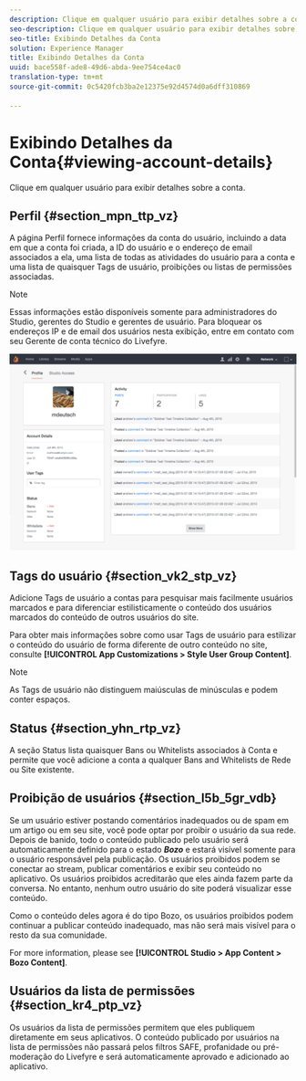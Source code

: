 ```yaml
---
description: Clique em qualquer usuário para exibir detalhes sobre a conta.
seo-description: Clique em qualquer usuário para exibir detalhes sobre a conta.
seo-title: Exibindo Detalhes da Conta
solution: Experience Manager
title: Exibindo Detalhes da Conta
uuid: bace558f-ade8-49d6-abda-9ee754ce4ac0
translation-type: tm+mt
source-git-commit: 0c5420fcb3ba2e12375e92d4574d0a6dff310869

---
```



# Exibindo Detalhes da Conta{#viewing-account-details}

Clique em qualquer usuário para exibir detalhes sobre a conta.

## Perfil {#section_mpn_ttp_vz}

A página Perfil fornece informações da conta do usuário, incluindo a data em que a conta foi criada, a ID do usuário e o endereço de email associados a ela, uma lista de todas as atividades do usuário para a conta e uma lista de quaisquer Tags de usuário, proibições ou listas de permissões associadas.

>[!NOTE]
>
>Essas informações estão disponíveis somente para administradores do Studio, gerentes do Studio e gerentes de usuário. Para bloquear os endereços IP e de email dos usuários nesta exibição, entre em contato com seu Gerente de conta técnico do Livefyre.

![](assets/UsersProfile-1024x699.png)

## Tags do usuário {#section_vk2_stp_vz}

Adicione Tags de usuário a contas para pesquisar mais facilmente usuários marcados e para diferenciar estilisticamente o conteúdo dos usuários marcados do conteúdo de outros usuários do site.

Para obter mais informações sobre como usar Tags de usuário para estilizar o conteúdo do usuário de forma diferente de outro conteúdo no site, consulte **[!UICONTROL App Customizations > Style User Group Content]**.

>[!NOTE]
>
>As Tags de usuário não distinguem maiúsculas de minúsculas e podem conter espaços.

## Status {#section_yhn_rtp_vz}

A seção Status lista quaisquer Bans ou Whitelists associados à Conta e permite que você adicione a conta a qualquer Bans and Whitelists de Rede ou Site existente.

## Proibição de usuários {#section_l5b_5gr_vdb}

Se um usuário estiver postando comentários inadequados ou de spam em um artigo ou em seu site, você pode optar por proibir o usuário da sua rede. Depois de banido, todo o conteúdo publicado pelo usuário será automaticamente definido para o estado ***Bozo*** e estará visível somente para o usuário responsável pela publicação. Os usuários proibidos podem se conectar ao stream, publicar comentários e exibir seu conteúdo no aplicativo. Os usuários proibidos acreditarão que eles ainda fazem parte da conversa. No entanto, nenhum outro usuário do site poderá visualizar esse conteúdo.

Como o conteúdo deles agora é do tipo Bozo, os usuários proibidos podem continuar a publicar conteúdo inadequado, mas não será mais visível para o resto da sua comunidade.

For more information, please see **[!UICONTROL Studio > App Content > Bozo Content]**.

## Usuários da lista de permissões {#section_kr4_ptp_vz}

Os usuários da lista de permissões permitem que eles publiquem diretamente em seus aplicativos. O conteúdo publicado por usuários na lista de permissões não passará pelos filtros SAFE, profanidade ou pré-moderação do Livefyre e será automaticamente aprovado e adicionado ao aplicativo.
